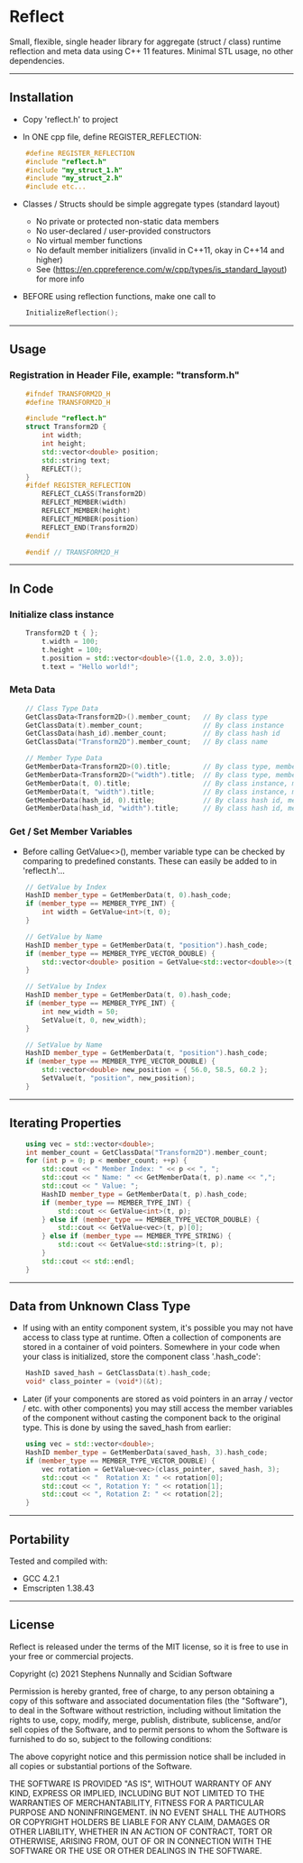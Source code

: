 # Reflect

Small, flexible, single header library for aggregate (struct / class) runtime reflection and meta data using C++ 11 features. Minimal STL usage, no other dependencies.

-----
## Installation
- Copy 'reflect.h' to project

- In ONE cpp file, define REGISTER_REFLECTION:
```cpp
    #define REGISTER_REFLECTION
    #include "reflect.h"
    #include "my_struct_1.h"
    #include "my_struct_2.h"
    #include etc...
```

- Classes / Structs should be simple aggregate types (standard layout)
    - No private or protected non-static data members
    - No user-declared / user-provided constructors 
    - No virtual member functions
    - No default member initializers (invalid in C++11, okay in C++14 and higher)
    - See (https://en.cppreference.com/w/cpp/types/is_standard_layout) for more info 

- BEFORE using reflection functions, make one call to 
```cpp
    InitializeReflection();
```


-----
## Usage
### Registration in Header File, example: "transform.h"
```cpp
    #ifndef TRANSFORM2D_H
    #define TRANSFORM2D_H

    #include "reflect.h"
    struct Transform2D {
        int width;        
        int height;
        std::vector<double> position;
        std::string text;
        REFLECT();
    }
    #ifdef REGISTER_REFLECTION
        REFLECT_CLASS(Transform2D)
        REFLECT_MEMBER(width)
        REFLECT_MEMBER(height)
        REFLECT_MEMBER(position)
        REFLECT_END(Transform2D)
    #endif

    #endif // TRANSFORM2D_H
```

-----
## In Code
### Initialize class instance
```cpp
    Transform2D t { };
        t.width = 100;
        t.height = 100;
        t.position = std::vector<double>({1.0, 2.0, 3.0});
        t.text = "Hello world!";
```
### Meta Data
```cpp
    // Class Type Data
    GetClassData<Transform2D>().member_count;   // By class type
    GetClassData(t).member_count;               // By class instance
    GetClassData(hash_id).member_count;         // By class hash id
    GetClassData("Transform2D").member_count;   // By class name

    // Member Type Data
    GetMemberData<Transform2D>(0).title;        // By class type, member index
    GetMemberData<Transform2D>("width").title;  // By class type, member name
    GetMemberData(t, 0).title;                  // By class instance, member index    
    GetMemberData(t, "width").title;            // By class instance, member name 
    GetMemberData(hash_id, 0).title;            // By class hash id, member index
    GetMemberData(hash_id, "width").title;      // By class hash id, member name 
```

### Get / Set Member Variables
- Before calling GetValue<>(), member variable type can be checked by comparing to predefined constants. These can easily be added to in 'reflect.h'...
```cpp
    // GetValue by Index
    HashID member_type = GetMemberData(t, 0).hash_code;
    if (member_type == MEMBER_TYPE_INT) {
        int width = GetValue<int>(t, 0);
    }

    // GetValue by Name
    HashID member_type = GetMemberData(t, "position").hash_code;
    if (member_type == MEMBER_TYPE_VECTOR_DOUBLE) {
        std::vector<double> position = GetValue<std::vector<double>>(t, "position");
    }

    // SetValue by Index
    HashID member_type = GetMemberData(t, 0).hash_code;
    if (member_type == MEMBER_TYPE_INT) {
        int new_width = 50;
        SetValue(t, 0, new_width);
    }

    // SetValue by Name
    HashID member_type = GetMemberData(t, "position").hash_code;
    if (member_type == MEMBER_TYPE_VECTOR_DOUBLE) {
        std::vector<double> new_position = { 56.0, 58.5, 60.2 };
        SetValue(t, "position", new_position);
    }
```

-----
## Iterating Properties
```cpp
    using vec = std::vector<double>;
    int member_count = GetClassData("Transform2D").member_count;
    for (int p = 0; p < member_count; ++p) {
        std::cout << " Member Index: " << p << ", ";
        std::cout << " Name: " << GetMemberData(t, p).name << ",";
        std::cout << " Value: ";
        HashID member_type = GetMemberData(t, p).hash_code;
        if (member_type == MEMBER_TYPE_INT) {
            std::cout << GetValue<int>(t, p);
        } else if (member_type == MEMBER_TYPE_VECTOR_DOUBLE) {
            std::cout << GetValue<vec>(t, p)[0];
        } else if (member_type == MEMBER_TYPE_STRING) {
            std::cout << GetValue<std::string>(t, p);
        }
        std::cout << std::endl;
    }
```

-----
## Data from Unknown Class Type
- If using with an entity component system, it's possible you may not have access to class type at runtime. Often a collection of components are stored in a container of void pointers. Somewhere in your code when your class is initialized, store the component class '.hash_code':
```cpp
    HashID saved_hash = GetClassData(t).hash_code;
    void* class_pointer = (void*)(&t);
```  
- Later (if your components are stored as void pointers in an array / vector / etc. with other components) you may still access the member variables of the component without casting the component back to the original type. This is done by using the saved_hash from earlier:
```cpp
    using vec = std::vector<double>;
    HashID member_type = GetMemberData(saved_hash, 3).hash_code;
    if (member_type == MEMBER_TYPE_VECTOR_DOUBLE) {
        vec rotation = GetValue<vec>(class_pointer, saved_hash, 3);
        std::cout << "  Rotation X: " << rotation[0];
        std::cout << ", Rotation Y: " << rotation[1];
        std::cout << ", Rotation Z: " << rotation[2];
    }
```

-----
## Portability

Tested and compiled with:
- GCC 4.2.1
- Emscripten 1.38.43

-----
## License

Reflect is released under the terms of the MIT license, so it is free to use in your free or commercial projects.

Copyright (c) 2021 Stephens Nunnally and Scidian Software

Permission is hereby granted, free of charge, to any person obtaining a copy
of this software and associated documentation files (the "Software"), to deal
in the Software without restriction, including without limitation the rights
to use, copy, modify, merge, publish, distribute, sublicense, and/or sell
copies of the Software, and to permit persons to whom the Software is
furnished to do so, subject to the following conditions:

The above copyright notice and this permission notice shall be included in
all copies or substantial portions of the Software.

THE SOFTWARE IS PROVIDED "AS IS", WITHOUT WARRANTY OF ANY KIND, EXPRESS OR
IMPLIED, INCLUDING BUT NOT LIMITED TO THE WARRANTIES OF MERCHANTABILITY,
FITNESS FOR A PARTICULAR PURPOSE AND NONINFRINGEMENT. IN NO EVENT SHALL THE
AUTHORS OR COPYRIGHT HOLDERS BE LIABLE FOR ANY CLAIM, DAMAGES OR OTHER
LIABILITY, WHETHER IN AN ACTION OF CONTRACT, TORT OR OTHERWISE, ARISING FROM,
OUT OF OR IN CONNECTION WITH THE SOFTWARE OR THE USE OR OTHER DEALINGS IN
THE SOFTWARE.